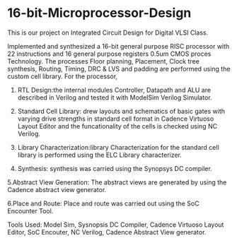 # 16-bit-Microprocessor-Design
This is our project on Integrated Circuit Design for Digital VLSI Class.

Implemented and synthesized a 16-bit general purpose RISC processor with 22 instructions and 16 general purpose registers 0.5um CMOS proces Technology.  The processes Floor planning, Placement, Clock tree synthesis, Routing, Timing, DRC & LVS and padding are performed using the custom cell library.
For the processor,

1. RTL Design:the internal modules Controller, Datapath and ALU are described in Verilog and tested it with ModelSim Verilog Simulator.

2. Standard Cell Library: drew layouts and schematics of basic gates with varying drive strengths in standard cell format in Cadence Virtuoso Layout Editor and the funcationality of the cells is checked using NC Verilog.

3. Library Characterization:library Characterization for the standard cell library is performed using the ELC Library characterizer.

4. Synthesis: synthesis was carried using the Synopsys DC compiler.

5.Abstract View Generation: The abstract views are generated by using the Cadence abstract view generator.

6.Place and Route: Place and route was carried out using the SoC Encounter Tool.

Tools Used: Model Sim, Sysnopsis DC Compiler, Cadence Virtuoso Layout Editor, SoC Encouter, NC Verilog, Cadence Abstract View generator.

